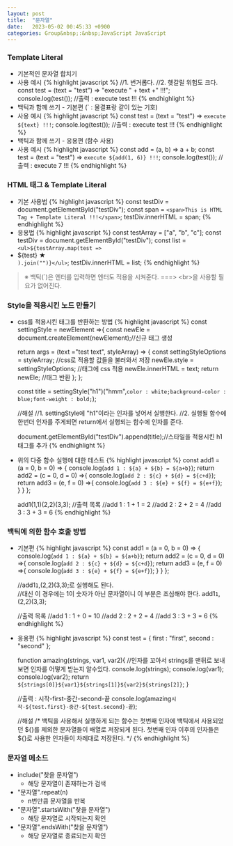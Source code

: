 ```yaml
---
layout: post
title:  "문자열"
date:   2023-05-02 00:45:33 +0900
categories: Group&nbsp;:&nbsp;JavaScript JavaScript
---
```


### Template Literal

- 기본적인 문자열 합치기
- 사용 예시
    {% highlight javascript %}
    //1. 번거롭다.
    //2. 헷갈릴 위험도 크다.
    const test = (text = "test") => "execute " + text +" !!!";
    console.log(test());    //출력 : execute test !!!
    {% endhighlight %}
- 백틱과 함께 쓰기 - 기본편 (` : 물결표랑 같이 있는 기호)
- 사용 예시
    {% highlight javascript %}
    const test = (text = "test") => `execute ${text} !!!`;
    console.log(test());    //출력 : execute test !!!
    {% endhighlight %}
- 백틱과 함께 쓰기 - 응용편 (함수 사용)
- 사용 예시
    {% highlight javascript %}
    const add = (a, b) => a + b;
    const test = (text = "test") => `execute ${add(1, 6)} !!!`;
    console.log(test());    //출력 : execute 7 !!!
    {% endhighlight %}

### HTML 태그 & Template Literal

- 기본 사용법
    {% highlight javascript %}
    const testDiv = document.getElementById("testDiv");
    const span = `<span>This is HTML Tag + Template Literal !!!</span>`;
    testDiv.innerHTML = span;
    {% endhighlight %}
- 응용법
    {% highlight javascript %}
    const testArray = ["a", "b", "c"];
    const testDiv = document.getElementById("testDiv");
    const list = `<ul>${testArray.map(test => `<li>${test} ★</li>`).join("")}</ul>`;
    testDiv.innerHTML = list;
    {% endhighlight %}

>※ 백틱(`)은 엔터를 입력하면 엔터도 적용을 시켜준다. ===> &lt;br>을 사용할 필요가 없어진다.

### Style을 적용시킨 노드 만들기

- css를 적용시킨 태그를 반환하는 방법
    {% highlight javascript %}
    const settingStyle = newElement =>{
    const newEle = document.createElement(newElement);//신규 태그 생성

    return args = (text ="test text", styleArray) => {
        const settingStyleOptions = styleArray;  //css로 적용할 값들을 불러와서 저장
            newEle.style = settingStyleOptions;   //태그에 css 적용
            newEle.innerHTML = text;
            return newEle;  //태그 반환
        };
    };

    const title = settingStyle("h1")("hmm",`color : white;background-color : blue;font-weight : bold;`);

    //해설
    //1. settingStyle에 "h1"이라는 인자를 넣어서 실행한다.
    //2. 실행될 함수에 한번더 인자를 주게되면 return에서 실행되는 함수에 인자를 준다.

    document.getElementById("testDiv").append(title);//스타일을 적용시킨 h1 태그를 추가
    {% endhighlight %}
- 위의 다중 함수 실행에 대한 테스트
    {% highlight javascript %}
    const add1 = (a = 0, b = 0) => {
        console.log(`add 1 : ${a} + ${b} = ${a+b}`);
        return add2 = (c = 0, d = 0) =>{
            console.log(`add 2 : ${c} + ${d} = ${c+d}`);
            return add3 = (e, f = 0) =>{
                console.log(`add 3 : ${e} + ${f} = ${e+f}`);
            }
        }
    };

    add1(1,1)(2,2)(3,3);
    //출력 목록
    //add 1 : 1 + 1 = 2
    //add 2 : 2 + 2 = 4
    //add 3 : 3 + 3 = 6
    {% endhighlight %}

### 백틱에 의한 함수 호출 방법

- 기본편
    {% highlight javascript %}
    const add1 = (a = 0, b = 0) => {
        console.log(`add 1 : ${a} + ${b} = ${a+b}`);
        return add2 = (c = 0, d = 0) =>{
            console.log(`add 2 : ${c} + ${d} = ${c+d}`);
            return add3 = (e, f = 0) =>{
                console.log(`add 3 : ${e} + ${f} = ${e+f}`);
            }
        }
    };

    //add1`1`,(2,2)(3,3);로 실행해도 된다.  
    //대신 이 경우에는 1이 숫자가 아닌 문자열이니 이 부분은 조심해야 한다.
    add1`1`,(2,2)(3,3);

    //출력 목록
    //add 1 : 1 + 0 = 10
    //add 2 : 2 + 2 = 4
    //add 3 : 3 + 3 = 6
    {% endhighlight %}
- 응용편
    {% highlight javascript %}
    const test = {
        first : "first",
        second : "second"
    };

    function amazing(strings, var1, var2){
        //인자를 꼬아서 strings를 맨뒤로 보내보면 인자를 어떻게 받는지 알수있다.
        console.log(strings);
        console.log(var1);
        console.log(var2);
        return `${strings[0]}${var1}${strings[1]}${var2}${strings[2]}`;
    }

    //출력 : 시작-first-중간-second-끝
    console.log(amazing`시작-${test.first}-중간-${test.second}-끝`);

    //해설
    /*
    백틱을 사용해서 실행하게 되는 함수는 첫번째 인자에
    백틱에서 사용되었던 ${}를 제외한 문자열들이 배열로 저장되게 된다.
    첫번째 인자 이후의 인자들은 ${}로 사용한 인자들이 차례대로 저장된다.
    */
    {% endhighlight %}


### 문자열 메소드

- include("찾을 문자열")
    - 해당 문자열이 존재하는가 검색
- "문자열".repeat(n)
    - n번만큼 문자열을 반복
- "문자열".startsWith("찾을 문자열")
    - 해당 문자열로 시작되는지 확인
- "문자열".endsWith("찾을 문자열")
    - 해당 문자열로 종료되는지 확인